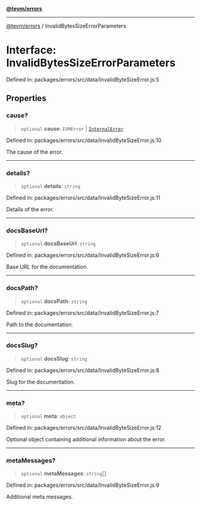 [**@tevm/errors**](../README.md)

***

[@tevm/errors](../globals.md) / InvalidBytesSizeErrorParameters

# Interface: InvalidBytesSizeErrorParameters

Defined in: packages/errors/src/data/InvalidByteSizeError.js:5

## Properties

### cause?

> `optional` **cause**: `EVMError` \| [`InternalError`](../classes/InternalError.md)

Defined in: packages/errors/src/data/InvalidByteSizeError.js:10

The cause of the error.

***

### details?

> `optional` **details**: `string`

Defined in: packages/errors/src/data/InvalidByteSizeError.js:11

Details of the error.

***

### docsBaseUrl?

> `optional` **docsBaseUrl**: `string`

Defined in: packages/errors/src/data/InvalidByteSizeError.js:6

Base URL for the documentation.

***

### docsPath?

> `optional` **docsPath**: `string`

Defined in: packages/errors/src/data/InvalidByteSizeError.js:7

Path to the documentation.

***

### docsSlug?

> `optional` **docsSlug**: `string`

Defined in: packages/errors/src/data/InvalidByteSizeError.js:8

Slug for the documentation.

***

### meta?

> `optional` **meta**: `object`

Defined in: packages/errors/src/data/InvalidByteSizeError.js:12

Optional object containing additional information about the error.

***

### metaMessages?

> `optional` **metaMessages**: `string`[]

Defined in: packages/errors/src/data/InvalidByteSizeError.js:9

Additional meta messages.
